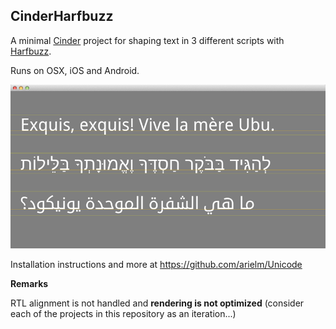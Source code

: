 CinderHarfbuzz
--------------

A minimal [Cinder](https://github.com/cinder/Cinder) project for shaping text in 3 different scripts with [Harfbuzz](https://github.com/behdad/harfbuzz).  

Runs on OSX, iOS and Android.  

![Screenshot](screenshot.png)  

Installation instructions and more at https://github.com/arielm/Unicode  

**Remarks**

RTL alignment is not handled and **rendering is not optimized** (consider each of the projects in this repository as an iteration...)
